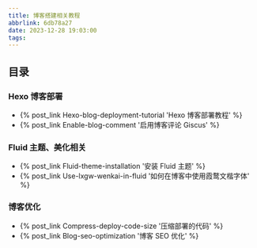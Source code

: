 ```yaml
---
title: 博客搭建相关教程
abbrlink: 6db78a27
date: 2023-12-28 19:03:00
tags:
---
```

## 目录

### Hexo 博客部署 
- {% post_link Hexo-blog-deployment-tutorial 'Hexo 博客部署教程' %}
- {% post_link Enable-blog-comment '启用博客评论 Giscus' %}

### Fluid 主题、美化相关
- {% post_link Fluid-theme-installation '安装 Fluid 主题' %}
- {% post_link Use-lxgw-wenkai-in-fluid '如何在博客中使用霞鹜文楷字体' %}

### 博客优化
- {% post_link Compress-deploy-code-size '压缩部署的代码' %}
- {% post_link Blog-seo-optimization '博客 SEO 优化' %}
